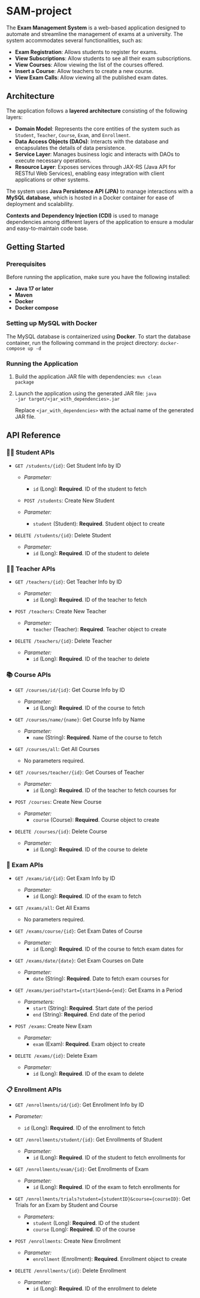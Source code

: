 # SAM-project

The **Exam Management System** is a web-based application designed to automate and streamline the management of exams at a university. The system accommodates several functionalities, such as:

- **Exam Registration**: Allows students to register for exams.
- **View Subscriptions**: Allow students to see all their exam subscriptions.
- **View Courses**: Allow viewing the list of the courses offered.
- **Insert a Course**: Allow teachers to create a new course.
- **View Exam Calls**: Allow viewing all the published exam dates.

## Architecture

The application follows a **layered architecture** consisting of the following layers:

- **Domain Model**: Represents the core entities of the system such as `Student`, `Teacher`, `Course`, `Exam`, and `Enrollment`.
- **Data Access Objects (DAOs)**: Interacts with the database and encapsulates the details of data persistence.
- **Service Layer**: Manages business logic and interacts with DAOs to execute necessary operations.
- **Resource Layer**: Exposes services through JAX-RS (Java API for RESTful Web Services), enabling easy integration with client applications or other systems.

The system uses **Java Persistence API (JPA)** to manage interactions with a **MySQL database**, which is hosted in a Docker container for ease of deployment and scalability.

**Contexts and Dependency Injection (CDI)** is used to manage dependencies among different layers of the application to ensure a modular and easy-to-maintain code base.

## Getting Started

### Prerequisites

Before running the application, make sure you have the following installed:

- **Java 17 or later**
- **Maven**
- **Docker**
- **Docker compose**

### Setting up MySQL with Docker

The MySQL database is containerized using **Docker**. To start the database container, run the following command in the project directory:
<code>docker-compose up -d</code>

### Running the Application
1. Build the application JAR file with dependencies:
   <code>mvn clean package</code>
2. Launch the application using the generated JAR file:
   <code>java -jar target/<jar_with_dependencies>.jar</code>
   
   Replace `<jar_with_dependencies>` with the actual name of the generated JAR file.

## API Reference
### 👩‍🎓 Student APIs
- `GET /students/{id}`: Get Student Info by ID
  - *Parameter:*
    - `id` (Long): **Required**. ID of the student to fetch
      
  - `POST /students`: Create New Student
  - *Parameter:*
    - `student` (Student): **Required**. Student object to create

- `DELETE /students/{id}`: Delete Student
  - *Parameter:*
    - `id` (Long): **Required**. ID of the student to delete

### 👨‍🏫 Teacher APIs
- `GET /teachers/{id}`: Get Teacher Info by ID
  - *Parameter:*
    - `id` (Long): **Required**. ID of the teacher to fetch

- `POST /teachers`: Create New Teacher
  - *Parameter:*
    - `teacher` (Teacher): **Required**. Teacher object to create

- `DELETE /teachers/{id}`: Delete Teacher
  - *Parameter:*
    - `id` (Long): **Required**. ID of the teacher to delete
      
### 📚 Course APIs
- `GET /courses/id/{id}`: Get Course Info by ID
  - *Parameter:*
    - `id` (Long): **Required**. ID of the course to fetch

- `GET /courses/name/{name}`: Get Course Info by Name
  - *Parameter:*
    - `name` (String): **Required**. Name of the course to fetch

- `GET /courses/all`: Get All Courses
  - No parameters required.

- `GET /courses/teacher/{id}`: Get Courses of Teacher
  - *Parameter:*
    - `id` (Long): **Required**. ID of the teacher to fetch courses for

- `POST /courses`: Create New Course
  - *Parameter:*
    - `course` (Course): **Required**. Course object to create

- `DELETE /courses/{id}`: Delete Course
  - *Parameter:*
    - `id` (Long): **Required**. ID of the course to delete

### 📝 Exam APIs
- `GET /exams/id/{id}`: Get Exam Info by ID
  - *Parameter:*
    - `id` (Long): **Required**. ID of the exam to fetch

- `GET /exams/all`: Get All Exams
  - No parameters required.

- `GET /exams/course/{id}`: Get Exam Dates of Course
  - *Parameter:*
    - `id` (Long): **Required**. ID of the course to fetch exam dates for

- `GET /exams/date/{date}`: Get Exam Courses on Date
  - *Parameter:*
    - `date` (String): **Required**. Date to fetch exam courses for

- `GET /exams/period?start={start}&end={end}`: Get Exams in a Period
  - *Parameters:*
    - `start` (String): **Required**. Start date of the period
    - `end` (String): **Required**. End date of the period

- `POST /exams`: Create New Exam
  - *Parameter:*
    - `exam` (Exam): **Required**. Exam object to create

- `DELETE /exams/{id}`: Delete Exam
  - *Parameter:*
    - `id` (Long): **Required**. ID of the exam to delete
   
 ### 📋 Enrollment APIs
 - `GET /enrollments/id/{id}`: Get Enrollment Info by ID
  - *Parameter:*
    - `id` (Long): **Required**. ID of the enrollment to fetch

- `GET /enrollments/student/{id}`: Get Enrollments of Student
  - *Parameter:*
    - `id` (Long): **Required**. ID of the student to fetch enrollments for

- `GET /enrollments/exam/{id}`: Get Enrollments of Exam
  - *Parameter:*
    - `id` (Long): **Required**. ID of the exam to fetch enrollments for

- `GET /enrollments/trials?student={studentID}&course={courseID}`: Get Trials for an Exam by Student and Course
  - *Parameters:*
    - `student` (Long): **Required**. ID of the student
    - `course` (Long): **Required**. ID of the course

- `POST /enrollments`: Create New Enrollment
  - *Parameter:*
    - `enrollment` (Enrollment): **Required**. Enrollment object to create

- `DELETE /enrollments/{id}`: Delete Enrollment
  - *Parameter:*
    - `id` (Long): **Required**. ID of the enrollment to delete
